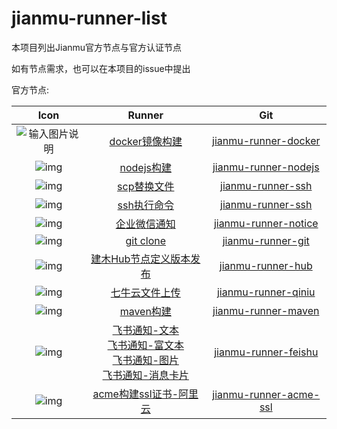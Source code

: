 # jianmu-runner-list

本项目列出Jianmu官方节点与官方认证节点

如有节点需求，也可以在本项目的issue中提出 

官方节点:  

|                             Icon                             |                            Runner                            |                             Git                              |
| :----------------------------------------------------------: | :----------------------------------------------------------: | :----------------------------------------------------------: |
| ![输入图片说明](https://img.jianmu.run/node-definition/icon/FvWtndEdOK9WmEc8WCmvKLYpy2Xv?imageView2/2/w/30/h/30/interlace/1/q/100%7CroundPic/radius/!25.5p) | [docker镜像构建](https://hub.jianmu.run/_/docker_image_build) | [jianmu-runner-docker](https://gitee.com/jianmu-runners/jianmu-runner-docker.git) |
| ![img](https://img.jianmu.run/node-definition/icon/FpON0edVLhS5j3Kgvs9i-rwljruu?imageView2/2/w/30/h/30/interlace/1/q/100%7CroundPic/radius/!25.5p) |     [nodejs构建](https://hub.jianmu.run/_/nodejs_build)      | [jianmu-runner-nodejs](https://gitee.com/jianmu-runners/jianmu-runner-nodejs.git) |
| ![img](https://img.jianmu.run/node-definition/icon/FuR2Q_RwpR-J1vBT5vQ9nhl3cRGG?imageView2/2/w/30/h/30/interlace/1/q/100%7CroundPic/radius/!25.5p) |     [scp替换文件](https://hub.jianmu.run/_/scp_resouce)      | [jianmu-runner-ssh](https://gitee.com/jianmu-runners/jianmu-runner-ssh.git) |
| ![img](https://img.jianmu.run/node-definition/icon/FuR2Q_RwpR-J1vBT5vQ9nhl3cRGG?imageView2/2/w/30/h/30/interlace/1/q/100%7CroundPic/radius/!25.5p) |       [ssh执行命令](https://hub.jianmu.run/_/ssh_cmd)        | [jianmu-runner-ssh](https://gitee.com/jianmu-runners/jianmu-runner-ssh.git) |
| ![img](https://img.jianmu.run/node-definition/icon/Fm-mFNmB-yLjzHprqYzStHx12E0t?imageView2/2/w/30/h/30/interlace/1/q/100%7CroundPic/radius/!25.5p) |     [企业微信通知](https://hub.jianmu.run/_/qywx_notice)     | [jianmu-runner-notice](https://gitee.com/jianmu-runners/jianmu-runner-notice.git) |
| ![img](https://img.jianmu.run/node-definition/icon/FikR5g_gILRZjr-olpMqypjhfuj3?imageView2/2/w/30/h/30/interlace/1/q/100%7CroundPic/radius/!25.5p) |       [git clone](https://hub.jianmu.run/_/git_clone)        | [jianmu-runner-git](https://gitee.com/jianmu-runners/jianmu-runner-git.git) |
| ![img](https://img.jianmu.run/node-definition/icon/FuldakfWy16et8gfoLhrhqjmrFgA?imageView2/2/w/30/h/30/interlace/1/q/100%7CroundPic/radius/!25.5p) | [建木Hub节点定义版本发布](https://hub.jianmu.run/_/hub_publish) | [jianmu-runner-hub](https://gitee.com/jianmu-runners/jianmu-runner-hub.git) |
| ![img](https://img.jianmu.run/node-definition/icon/FjLa8W_mgaQc6ZuZ_JccCyxY4wDr?imageView2/2/w/30/h/30/interlace/1/q/100%7CroundPic/radius/!25.5p) |   [七牛云文件上传](https://hub.jianmu.run/_/qiniu_upload)    | [jianmu-runner-qiniu](https://gitee.com/jianmu-runners/jianmu-runner-qiniu.git) |
| ![img](https://img.jianmu.run/node-definition/icon/FjIcOhP7DXyU8LfuoqkQ96hK7itw?imageView2/2/w/30/h/30/interlace/1/q/100%7CroundPic/radius/!25.5p) |      [maven构建](https://hub.jianmu.run/_/maven_build)       | [jianmu-runner-maven](https://gitee.com/jianmu-runners/jianmu-runner-maven.git) |
| ![img](https://img.jianmu.run/node-definition/icon/FhaFsSZDMEklnTnzLc1qcj1IWXH5?imageView2/2/w/30/h/30/interlace/1/q/100%7CroundPic/radius/!25.5p) |      [飞书通知-文本](https://hub.jianmu.run/_/feishu_notice_text) <br> [飞书通知-富文本](https://hub.jianmu.run/_/feishu_notice_post) <br>[飞书通知-图片](https://hub.jianmu.run/_/feishu_notice_image) <br>[飞书通知-消息卡片](https://hub.jianmu.run/_/feishu_notice_interactive)     | [jianmu-runner-feishu](https://gitee.com/jianmu-runners/jianmu-runner-feishu.git) |
| ![img](https://img.jianmu.run/node-definition/icon/FhJotcreNFwAAio6zF-d75-zuCCf?imageView2/2/w/30/h/30/interlace/1/q/100%7CroundPic/radius/!25.5p) | [acme构建ssl证书-阿里云](https://hub.jianmu.run/_/acme_ssl_aliyun) | [jianmu-runner-acme-ssl](https://gitee.com/jianmu-runners/jianmu-runner-acme-ssl.git) |

